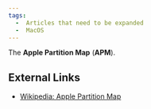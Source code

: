 ```yaml
---
tags:
  -  Articles that need to be expanded
  -  MacOS
---
```

The **Apple Partition Map** (**APM**).

## External Links

- [Wikipedia: Apple Partition
  Map](https://en.wikipedia.org/wiki/Apple_Partition_Map)

